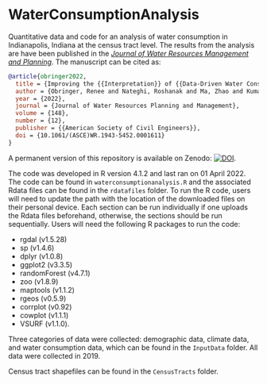 # WaterConsumptionAnalysis

Quantitative data and code for an analysis of water consumption in Indianapolis, Indiana at the census tract level. The results from the analysis are have been published in the [_Journal of Water Resources Management and Planning_](https://doi.org/10.1061/(ASCE)WR.1943-5452.0001611). The manuscript can be cited as:

```bibtex
@article{obringer2022,
  title = {Improving the {{Interpretation}} of {{Data-Driven Water Consumption Models}} via the {{Use}} of {{Social Norms}}},
  author = {Obringer, Renee and Nateghi, Roshanak and Ma, Zhao and Kumar, Rohini},
  year = {2022},
  journal = {Journal of Water Resources Planning and Management},
  volume = {148},
  number = {12},
  publisher = {{American Society of Civil Engineers}},
  doi = {10.1061/(ASCE)WR.1943-5452.0001611}
}
```

A permanent version of this repository is available on Zenodo: [![DOI](https://zenodo.org/badge/DOI/10.5281/zenodo.6452575.svg)](https://doi.org/10.5281/zenodo.6452575). 

The code was developed in R version 4.1.2 and last ran on 01 April 2022. The code can be found in `waterconsumptionanalysis.R` and the associated Rdata files can be found in the `rdatafiles` folder. To run the R code, users will need to update the path with the location of the downloaded files on their personal device. Each section can be run individually if one uploads the Rdata files beforehand, otherwise, the sections should be run sequentially. Users will need the following R packages to run the code: 

*   rgdal (v1.5.28)
*   sp (v1.4.6)
*   dplyr (v1.0.8)
*   ggplot2 (v3.3.5)
*   randomForest (v4.7.1)
*   zoo (v1.8.9)
*   maptools (v1.1.2)
*   rgeos (v0.5.9)
*   corrplot (v0.92)
*   cowplot (v1.1.1)
*   VSURF (v1.1.0).

Three categories of data were collected: demographic data, climate data, and water consumption data, which can be found in the `InputData` folder. All data were collected in 2019.

Census tract shapefiles can be found in the `CensusTracts` folder.
